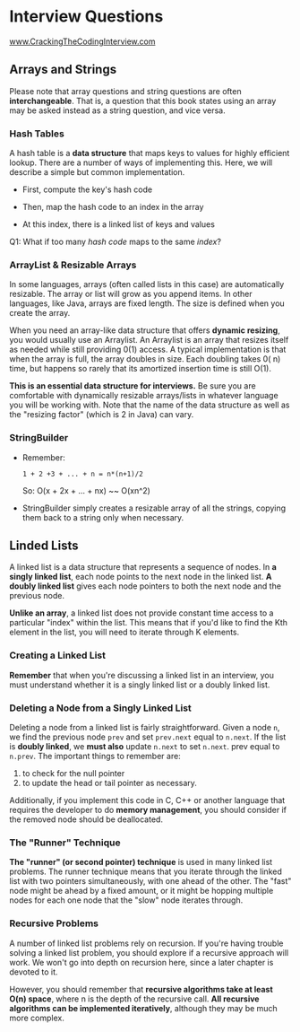 # Interview Questions

www.CrackingTheCodingInterview.com

## Arrays and Strings

Please note that array questions and string questions are often **interchangeable**. That is, a question that this book states using an array may be asked instead as a string question, and vice versa.

### Hash Tables

A hash table is a **data structure** that maps keys to values for highly efficient lookup. There are a number of ways of implementing this. Here, we will describe a simple but common implementation.

- First, compute the key's hash code

- Then, map the hash code to an index in the array

- At this index, there is a linked list of keys and values

Q1: What if too many *hash code* maps to the same *index*?

### ArrayList & Resizable Arrays

In some languages, arrays (often called lists in this case) are automatically resizable. The array or list will grow as you append items. In other languages, like Java, arrays are fixed length. The size is defined when you create the array.

When you need an array-like data structure that offers **dynamic resizing**, you would usually use an Arraylist. An Arraylist is an array that resizes itself as needed while still providing 0(1) access. A typical implementation is that when the array is full, the array doubles in size. Each doubling takes 0( n) time, but happens so rarely that its amortized insertion time is still O(1).

**This is an essential data structure for interviews.** Be sure you are comfortable with dynamically resizable arrays/lists in whatever language you will be working with. Note that the name of the data structure as well as the "resizing factor" (which is 2 in Java) can vary.

### StringBuilder

- Remember:

  `1 + 2 +3 + ... + n = n*(n+1)/2`
  
  So: O(x + 2x + ... + nx) ~~ O(xn^2)

- StringBuilder simply creates a resizable array of all the strings, copying them back to a string only when necessary.


## Linded Lists

A linked list is a data structure that represents a sequence of nodes. In **a singly linked list**, each node points to the next node in the linked list. **A doubly linked list** gives each node pointers to both the next node and the previous node.

**Unlike an array**, a linked list does not provide constant time access to a particular "index" within the list. This means that if you'd like to find the Kth element in the list, you will need to iterate through K elements.

### Creating a Linked List

**Remember** that when you're discussing a linked list in an interview, you must understand whether it is a singly linked list or a doubly linked list.

### Deleting a Node from a Singly Linked List

Deleting a node from a linked list is fairly straightforward. Given a node `n`, we find the previous node `prev` and set `prev.next` equal to `n.next`. If the list is **doubly linked**, we **must also** update `n.next` to set `n.next`. prev equal to `n.prev`. The important things to remember are:

1. to check for the null pointer 
2. to update the head or tail pointer as necessary.

Additionally, if you implement this code in C, C++ or another language that requires the developer to do **memory management**, you should consider if the removed node should be deallocated.

### The "Runner" Technique

**The "runner" (or second pointer) technique** is used in many linked list problems. The runner technique means that you iterate through the linked list with two pointers simultaneously, with one ahead of the other. The "fast" node might be ahead by a fixed amount, or it might be hopping multiple nodes for each one node that the "slow" node iterates through.

### Recursive Problems

A number of linked list problems rely on recursion. If you're having trouble solving a linked list problem, you should explore if a recursive approach will work. We won't go into depth on recursion here, since a later chapter is devoted to it.

However, you should remember that **recursive algorithms take at least O(n) space**, where n is the depth of the recursive call. **All recursive algorithms can be implemented iteratively**, although they may be much more complex.
